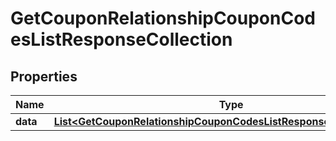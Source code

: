 # GetCouponRelationshipCouponCodesListResponseCollection

## Properties
Name | Type | Description | Notes
------------ | ------------- | ------------- | -------------
**data** | [**List&lt;GetCouponRelationshipCouponCodesListResponseCollectionData&gt;**](GetCouponRelationshipCouponCodesListResponseCollectionData.md) |  | 
